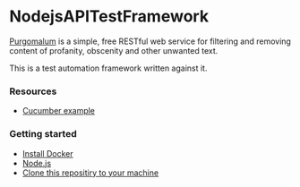 # NodejsAPITestFramework

[Purgomalum](https://www.purgomalum.com/) is a simple, free RESTful web service for filtering and removing content of profanity, obscenity and other unwanted text.

This is a test automation framework written against it.

### Resources

- [Cucumber example](https://github.com/cucumber/cucumber-js/blob/master/docs/nodejs_example.md)

### Getting started

- [Install Docker](https://www.docker.com/products/docker-desktop)
- [Node.js](https://nodejs.org/en/)
- [Clone this repositiry to your machine](https://docs.github.com/en/github/creating-cloning-and-archiving-repositories/cloning-a-repository)